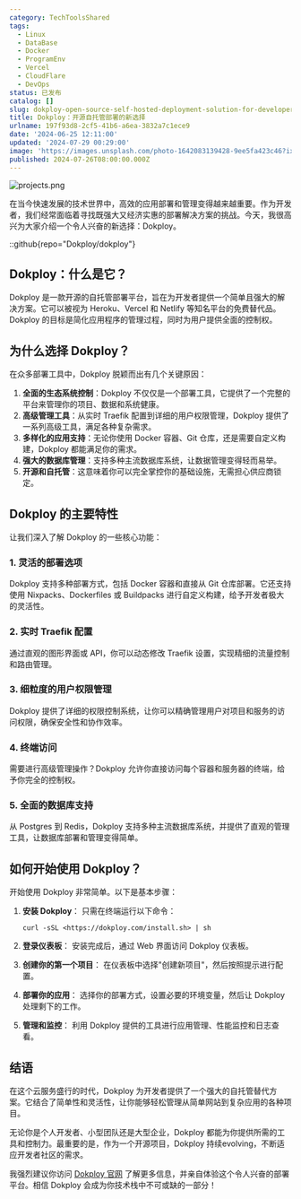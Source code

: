 ```yaml
---
category: TechToolsShared
tags:
  - Linux
  - DataBase
  - Docker
  - ProgramEnv
  - Vercel
  - CloudFlare
  - DevOps
status: 已发布
catalog: []
slug: dokploy-open-source-self-hosted-deployment-solution-for-developers
title: Dokploy：开源自托管部署的新选择
urlname: 197f93d8-2cf5-41b6-a6ea-3832a7c1ece9
date: '2024-06-25 12:11:00'
updated: '2024-07-29 00:29:00'
image: 'https://images.unsplash.com/photo-1642083139428-9ee5fa423c46?ixlib=rb-4.0.3&q=85&fm=jpg&crop=entropy&cs=srgb'
published: 2024-07-26T08:00:00.000Z
---
```


![projects.png](https://prod-files-secure.s3.us-west-2.amazonaws.com/5d24fe63-e567-4804-86f9-9fdc62e13082/adfdc1fe-2109-46ac-9ad4-f50e8631f20c/projects.png?X-Amz-Algorithm=AWS4-HMAC-SHA256&X-Amz-Content-Sha256=UNSIGNED-PAYLOAD&X-Amz-Credential=ASIAZI2LB4664D3YVJCL%2F20250223%2Fus-west-2%2Fs3%2Faws4_request&X-Amz-Date=20250223T213229Z&X-Amz-Expires=3600&X-Amz-Security-Token=IQoJb3JpZ2luX2VjEOD%2F%2F%2F%2F%2F%2F%2F%2F%2F%2FwEaCXVzLXdlc3QtMiJHMEUCIH%2FjFc0hzrVTRHAJiuOuGWEowUxaszjk1SLYYcgala5SAiEA%2FPIpdcYHxfoCLHqOxWMWmCOcO3X6iZM3RzjUcbR9pMwq%2FwMIGRAAGgw2Mzc0MjMxODM4MDUiDCdymx0uyFBdgBDnrircA7eeaNWDXgKJX%2BR0HJw%2BsWJ%2FlPv6lj4qfc0fXXgPP7C1IThVOen8VJciLeLajnK0p1Fhwu7CxeYvFV0E6XcIcweAsA8StryJsX1bBZaFa%2FrpxIk3w79tcctBWr3degnQ8RG205woIAvgHD2unoZQefvcy5gwalUK89IF3K4nJREid6mdcwmikHArlVib2%2FB498dFgdArMnICz682UTdGsupby6FF77mne%2BLmmwZMX8lg1Hmx1vNCsI2pBLryXVBc1QxsCzw8bJKlU0%2BLoYaMZmMkmFB%2BQNIddez5SfK6ArfQw6CHdWmHglxAVfHF2aq06KThWh75M4RQy%2FAd7to5tkFcjoz8kfaNh8hVEsN2JtZaRMw4wH5X4l%2BeDpxQNlXDENsjKuU9ZALG6brppY2Qr4izwNE1KxRSkyQcflkh%2FJdMm6pck6uMeqQY7h34CHl8cQ11OhJIBhZ6T4UxQF0MoC589zUrKtNEvhJ2aE4ChdDXTauJ%2FtI6wOTK6A%2Befkdq9EUU8jr3%2BWYy5%2FoWD2p13i5tnDoCJZLwZPzpnwjCBGw8%2FxJvILhm%2BNjlVLTmeLx%2Fvk6C9osTtwAu5Ut3Zmp8x%2FwEP%2FfzENRU8eINtgdBjaQnnuJVlP0IyZ3XtDraMKuL7b0GOqUBN5o2OK0VlvxcNES3vGqxoPIprc0B4MIQLHJmVoKMKJeZod8picfA%2BvnunuzEUNnVIYpo2QEIuPHk4r%2BwaIaDwwNWCqpM2ulNjxDG8VRe6JONAiaXa30%2FYKfvEUvTEprKP5E7RD7bWm%2FTUnkyNNgeirbVtinjjZcY3wyG1lJ6BvdpAoEvVGelV4W6KFsWPRMJVMfLvEpVE%2F%2BiEsNDKv9RNS8gjdGp&X-Amz-Signature=5e423090d5feb6ff81a95bb25a1523289617b25a3cc33686649ef82a433cd72d&X-Amz-SignedHeaders=host&x-id=GetObject)


在当今快速发展的技术世界中，高效的应用部署和管理变得越来越重要。作为开发者，我们经常面临着寻找既强大又经济实惠的部署解决方案的挑战。今天，我很高兴为大家介绍一个令人兴奋的新选择：Dokploy。


::github{repo="Dokploy/dokploy"}


## Dokploy：什么是它？


Dokploy 是一款开源的自托管部署平台，旨在为开发者提供一个简单且强大的解决方案。它可以被视为 Heroku、Vercel 和 Netlify 等知名平台的免费替代品。Dokploy 的目标是简化应用程序的管理过程，同时为用户提供全面的控制权。


## 为什么选择 Dokploy？


在众多部署工具中，Dokploy 脱颖而出有几个关键原因：

1. **全面的生态系统控制**：Dokploy 不仅仅是一个部署工具，它提供了一个完整的平台来管理你的项目、数据和系统健康。
2. **高级管理工具**：从实时 Traefik 配置到详细的用户权限管理，Dokploy 提供了一系列高级工具，满足各种复杂需求。
3. **多样化的应用支持**：无论你使用 Docker 容器、Git 仓库，还是需要自定义构建，Dokploy 都能满足你的需求。
4. **强大的数据库管理**：支持多种主流数据库系统，让数据管理变得轻而易举。
5. **开源和自托管**：这意味着你可以完全掌控你的基础设施，无需担心供应商锁定。

## Dokploy 的主要特性


让我们深入了解 Dokploy 的一些核心功能：


### 1. 灵活的部署选项


Dokploy 支持多种部署方式，包括 Docker 容器和直接从 Git 仓库部署。它还支持使用 Nixpacks、Dockerfiles 或 Buildpacks 进行自定义构建，给予开发者极大的灵活性。


### 2. 实时 Traefik 配置


通过直观的图形界面或 API，你可以动态修改 Traefik 设置，实现精细的流量控制和路由管理。


### 3. 细粒度的用户权限管理


Dokploy 提供了详细的权限控制系统，让你可以精确管理用户对项目和服务的访问权限，确保安全性和协作效率。


### 4. 终端访问


需要进行高级管理操作？Dokploy 允许你直接访问每个容器和服务器的终端，给予你完全的控制权。


### 5. 全面的数据库支持


从 Postgres 到 Redis，Dokploy 支持多种主流数据库系统，并提供了直观的管理工具，让数据库部署和管理变得简单。


## 如何开始使用 Dokploy？


开始使用 Dokploy 非常简单。以下是基本步骤：

1. **安装 Dokploy**：
只需在终端运行以下命令：

	```plain text
	curl -sSL <https://dokploy.com/install.sh> | sh
	```

2. **登录仪表板**：
安装完成后，通过 Web 界面访问 Dokploy 仪表板。
3. **创建你的第一个项目**：
在仪表板中选择"创建新项目"，然后按照提示进行配置。
4. **部署你的应用**：
选择你的部署方式，设置必要的环境变量，然后让 Dokploy 处理剩下的工作。
5. **管理和监控**：
利用 Dokploy 提供的工具进行应用管理、性能监控和日志查看。

## 结语


在这个云服务盛行的时代，Dokploy 为开发者提供了一个强大的自托管替代方案。它结合了简单性和灵活性，让你能够轻松管理从简单网站到复杂应用的各种项目。


无论你是个人开发者、小型团队还是大型企业，Dokploy 都能为你提供所需的工具和控制力。最重要的是，作为一个开源项目，Dokploy 持续evolving，不断适应开发者社区的需求。


我强烈建议你访问 [Dokploy 官网](https://dokploy.com/) 了解更多信息，并亲自体验这个令人兴奋的部署平台。相信 Dokploy 会成为你技术栈中不可或缺的一部分！

